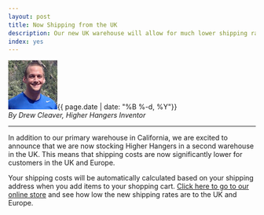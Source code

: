 ```yaml
---
layout: post
title: Now Shipping from the UK
description: Our new UK warehouse will allow for much lower shipping rates to the UK and Europe
index: yes
---
```


<img src="img/media_kit/drew_cleaver_headshot/drew_cleaver_headshot_03_100x100.jpg" class="img-responsive img-circle pull-right" alt="Drew Cleaver Headshot">{{ page.date | date: "%B %-d, %Y"}}<br /><em>By Drew Cleaver, Higher Hangers Inventor</em><br />

---

In addition to our primary warehouse in California, we are excited to announce that we are now stocking Higher Hangers in a second warehouse in the UK. This means that shipping costs are now significantly lower for customers in the UK and Europe. 

Your shipping costs will be automatically calculated based on your shipping address when you add items to your shopping cart. [Click here to go to our online store](https://shop.higherhangers.com) and see how low the new shipping rates are to the UK and Europe. 